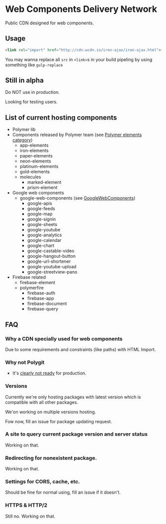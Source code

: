 # Web Components Delivery Network

Public CDN designed for web components.

<!-- Maintained by <a href="http://www.project-yoru.com" target="_blank">project yoru</a>. -->

<!-- ## Looking for sponsors -->

<!-- <a href='https://pledgie.com/campaigns/31825'><img alt='Click here to lend your support to: Web components CDN and make a donation at pledgie.com !' src='https://pledgie.com/campaigns/31825.png?skin_name=chrome' border='0' ></a> -->

## Usage

```html
<link rel="import" href="http://cdn.wcdn.io/iron-ajax/iron-ajax.html">
```

You may wanna replace all `src` in `<link>`s in your build pipeling by using something like `gulp-replace`

## Still in alpha

Do NOT use in production.

Looking for testing users.

## List of current hosting components

- Polymer lib
- Components released by Polymer team (see [Polymer elements category](https://elements.polymer-project.org))
  - app-elements
  - iron-elements
  - paper-elements
  - neon-elements
  - platinum-elements
  - gold-elements
  - molecules
    - marked-element
    - prism-element
- Google web components
  - google-web-components (see [GoogleWebComponents](https://github.com/GoogleWebComponents))
    - google-apis
    - google-feeds
    - google-map
    - google-signin
    - google-sheets
    - google-youtube
    - google-analytics
    - google-calendar
    - google-chart
    - google-castable-video
    - google-hangout-button
    - google-url-shortener
    - google-youtube-upload
    - google-streetview-pano
- Firebase related
  - firebase-element
  - polymerfire
    - firebase-auth
    - firebase-app
    - firebase-document
    - firebase-query

## FAQ

### Why a CDN specially used for web components

Due to some requirements and constraints (like paths) with HTML Import.

### Why not Polygit

- It's [clearly not ready](https://github.com/PolymerLabs/polygit/issues/6) for production.

### Versions

Currently we're only hosting packages with latest version which is compatible with all other packages.

We'on working on multiple versions hosting.

Fow now, fill an issue for package updating request.

### A site to query current package version and server status

Working on that.

### Redirecting for nonexistent package.

Working on that.

### Settings for CORS, cache, etc.

Should be fine for normal using, fill an issue if it doesn't.

### HTTPS & HTTP/2

Still no. Working on that.
